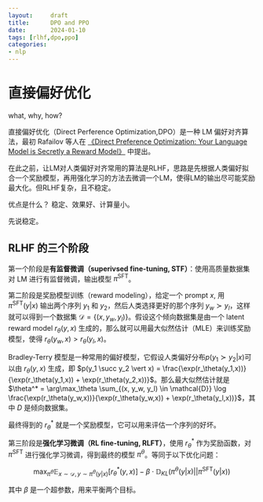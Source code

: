 ```yaml
---
layout:     draft
title:      DPO and PPO
date:       2024-01-10
tags: [rlhf,dpo,ppo]
categories: 
- nlp
---
```




# 直接偏好优化
what, why, how?

直接偏好优化（Direct Perference Optimization,DPO）是一种 LM 偏好对齐算法，最初 Rafailov 等人在 [《Direct Preference Optimization: Your Language Model is Secretly a Reward Model》](https://arxiv.org/abs/2305.18290) 中提出。

在此之前，让LM对人类偏好对齐常用的算法是RLHF，思路是先根据人类偏好拟合一个奖励模型，再用强化学习的方法去微调一个LM，使得LM的输出尽可能奖励最大化。但RLHF复杂，且不稳定。

优点是什么？
稳定、效果好、计算量小。

先说稳定。 

## RLHF 的三个阶段 
第一个阶段是**有监督微调（superivsed fine-tuning, STF）**：使用高质量数据集对 LM 进行有监督微调，输出模型 $\pi^\text{SFT}$。


第二阶段是奖励模型训练（reward modeling），给定一个 prompt $x$, 用 $\pi^\text{SFT}(y \vert x)$ 输出两个序列 $y_1$ 和 $y_2$，然后人类选择更好的那个序列 $y_w \succ y_l$，这样就可以得到一个数据集 $\mathcal{D}=\{(x, y_w, y_l)\}$。假设这个倾向数据集是由一个 latent reward model $r_\theta(y,x)$ 生成的，那么就可以用最大似然估计（MLE）来训练奖励模型，使得 $r_\theta(y_w,x) > r_\theta(y_l,x)$。

Bradley-Terry 模型是一种常用的偏好模型，它假设人类偏好分布$p(y_1 \succ y_2 \vert x)$可以由 $r_\theta(y, x)$ 生成，即 $p(y_1 \succ y_2 \vert x) = \frac{\exp(r_\theta(y_1,x))}{\exp(r_\theta(y_1,x)) + \exp(r_\theta(y_2,x))}$。那么最大似然估计就是 $\theta^* = \arg\max_\theta \sum_{(x, y_w, y_l) \in \mathcal{D}} \log \frac{\exp(r_\theta(y_w,x))}{\exp(r_\theta(y_w,x)) + \exp(r_\theta(y_l,x))}$，其中 $D$ 是倾向数据集。

最终得到的 $r_\theta^*$ 就是一个奖励模型，它可以用来评估一个序列的好坏。

第三阶段是**强化学习微调（RL fine-tuning, RLFT）**，使用 $r_\theta^*$ 作为奖励函数，对 $\pi^\text{SFT}$ 进行强化学习微调，得到最终的模型 $\pi^\theta$。等同于以下优化问题：

$$\max_{\pi^\theta} \mathbb{E}_{x \sim \mathcal{D}, y \sim \pi^\theta(y\vert x)}[r_\theta^*(y,x)] - \beta \cdot \mathbb{D}_{KL}(\pi^\theta(y \vert x)  \vert  \vert  \pi^\text{SFT}(y \vert x))$$

其中 $\beta$ 是一个超参数，用来平衡两个目标。


